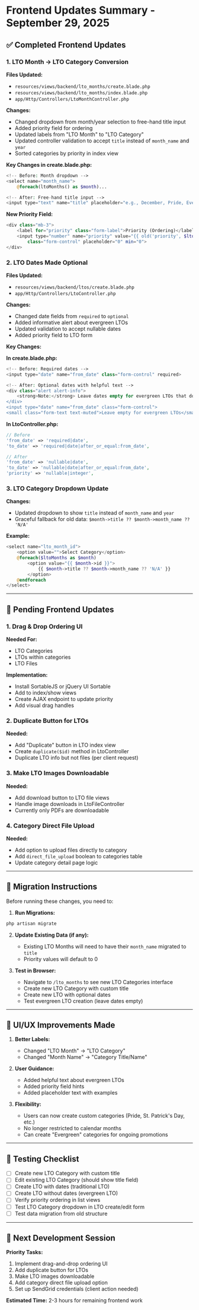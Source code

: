 # Frontend Updates Summary - September 29, 2025

## ✅ Completed Frontend Updates

### 1. LTO Month → LTO Category Conversion
**Files Updated:**
- `resources/views/backend/lto_months/create.blade.php`
- `resources/views/backend/lto_months/index.blade.php`
- `app/Http/Controllers/LtoMonthController.php`

**Changes:**
- Changed dropdown from month/year selection to free-hand title input
- Added priority field for ordering
- Updated labels from "LTO Month" to "LTO Category"
- Updated controller validation to accept `title` instead of `month_name` and `year`
- Sorted categories by priority in index view

**Key Changes in create.blade.php:**
```php
<!-- Before: Month dropdown -->
<select name="month_name">
    @foreach(ltoMonths() as $month)...

<!-- After: Free-hand title input -->
<input type="text" name="title" placeholder="e.g., December, Pride, Evergreen..." required>
```

**New Priority Field:**
```php
<div class="mb-3">
    <label for="priority" class="form-label">Priority (Ordering)</label>
    <input type="number" name="priority" value="{{ old('priority', $ltoMonth->priority ?? 0) }}" 
        class="form-control" placeholder="0" min="0">
</div>
```

### 2. LTO Dates Made Optional
**Files Updated:**
- `resources/views/backend/ltos/create.blade.php`
- `app/Http/Controllers/LtoController.php`

**Changes:**
- Changed date fields from `required` to `optional`
- Added informative alert about evergreen LTOs
- Updated validation to accept nullable dates
- Added priority field to LTO form

**Key Changes:**

**In create.blade.php:**
```php
<!-- Before: Required dates -->
<input type="date" name="from_date" class="form-control" required>

<!-- After: Optional dates with helpful text -->
<div class="alert alert-info">
    <strong>Note:</strong> Leave dates empty for evergreen LTOs that don't expire.
</div>
<input type="date" name="from_date" class="form-control">
<small class="form-text text-muted">Leave empty for evergreen LTOs</small>
```

**In LtoController.php:**
```php
// Before
'from_date' => 'required|date',
'to_date' => 'required|date|after_or_equal:from_date',

// After
'from_date' => 'nullable|date',
'to_date' => 'nullable|date|after_or_equal:from_date',
'priority' => 'nullable|integer',
```

### 3. LTO Category Dropdown Update
**Changes:**
- Updated dropdown to show `title` instead of `month_name` and `year`
- Graceful fallback for old data: `$month->title ?? $month->month_name ?? 'N/A'`

**Example:**
```php
<select name="lto_month_id">
    <option value="">Select Category</option>
    @foreach($ltoMonths as $month)
        <option value="{{ $month->id }}">
            {{ $month->title ?? $month->month_name ?? 'N/A' }}
        </option>
    @endforeach
</select>
```

---

## 🔄 Pending Frontend Updates

### 1. Drag & Drop Ordering UI
**Needed For:**
- LTO Categories
- LTOs within categories
- LTO Files

**Implementation:**
- Install SortableJS or jQuery UI Sortable
- Add to index/show views
- Create AJAX endpoint to update priority
- Add visual drag handles

### 2. Duplicate Button for LTOs
**Needed:**
- Add "Duplicate" button in LTO index view
- Create `duplicate($id)` method in LtoController
- Duplicate LTO info but not files (per client request)

### 3. Make LTO Images Downloadable
**Needed:**
- Add download button to LTO file views
- Handle image downloads in LtoFileController
- Currently only PDFs are downloadable

### 4. Category Direct File Upload
**Needed:**
- Add option to upload files directly to category
- Add `direct_file_upload` boolean to categories table
- Update category detail page logic

---

## 📝 Migration Instructions

Before running these changes, you need to:

1. **Run Migrations:**
```bash
php artisan migrate
```

2. **Update Existing Data (if any):**
   - Existing LTO Months will need to have their `month_name` migrated to `title`
   - Priority values will default to 0

3. **Test in Browser:**
   - Navigate to `/lto_months` to see new LTO Categories interface
   - Create new LTO Category with custom title
   - Create new LTO with optional dates
   - Test evergreen LTO creation (leave dates empty)

---

## 🎨 UI/UX Improvements Made

1. **Better Labels:**
   - Changed "LTO Month" → "LTO Category"
   - Changed "Month Name" → "Category Title/Name"

2. **User Guidance:**
   - Added helpful text about evergreen LTOs
   - Added priority field hints
   - Added placeholder text with examples

3. **Flexibility:**
   - Users can now create custom categories (Pride, St. Patrick's Day, etc.)
   - No longer restricted to calendar months
   - Can create "Evergreen" categories for ongoing promotions

---

## 🧪 Testing Checklist

- [ ] Create new LTO Category with custom title
- [ ] Edit existing LTO Category (should show title field)
- [ ] Create LTO with dates (traditional LTO)
- [ ] Create LTO without dates (evergreen LTO)
- [ ] Verify priority ordering in list views
- [ ] Test LTO Category dropdown in LTO create/edit form
- [ ] Test data migration from old structure

---

## 📅 Next Development Session

**Priority Tasks:**
1. Implement drag-and-drop ordering UI
2. Add duplicate button for LTOs
3. Make LTO images downloadable
4. Add category direct file upload option
5. Set up SendGrid credentials (client action needed)

**Estimated Time:** 2-3 hours for remaining frontend work

